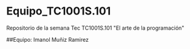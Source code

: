 # Equipo_TC1001S.101
Repositorio de la semana Tec TC1001S.101 "El arte de la programación"

##Equipo:
Imanol Muñiz Ramirez 
